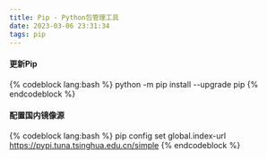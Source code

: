 ```yaml
---
title: Pip - Python包管理工具
date: 2023-03-06 23:31:34
tags: pip
---
```


#### 更新Pip
{% codeblock lang:bash %}
  python -m pip install --upgrade pip
{% endcodeblock %}

#### 配置国内镜像源
{% codeblock lang:bash %}
  pip config set global.index-url https://pypi.tuna.tsinghua.edu.cn/simple
{% endcodeblock %}

<!-- more -->